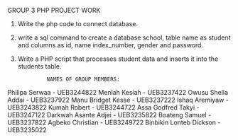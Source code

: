 GROUP 3 PHP PROJECT WORK                                                                                                         
1.	Write the php code to connect database.
2.	write a sql command to create a database school, table name as student and columns as id, name index_number, gender and password.
3.	Write a PHP script that processes student data and inserts it into the students table.

                 NAMES OF GROUP MEMBERS:
Philipa Serwaa - UEB3244822
Menlah Kesiah - UEB3237422
Owusu Shella Addai - UEB3237922
Manu Bridget Kesse - UEB3237222
Ishaq Aremiyaw - UEB3243822
Kumah Robert - UEB3244722
Assa Godfred Takyi - UEB3247122
Darkwah Asante Adjei - UEB3235822
Boateng Samuel - UEB3237822
Agbeko Christian - UEB3249722
Binbikin Lonteb Dickson - UEB3235022
